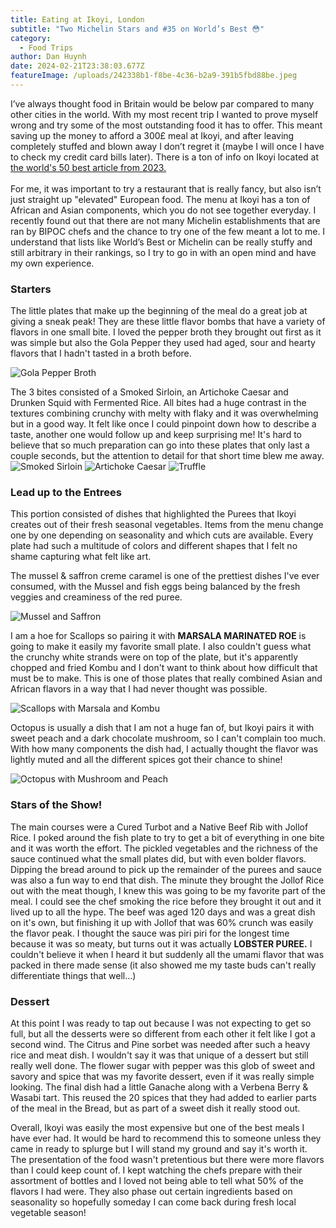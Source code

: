 ```yaml
---
title: Eating at Ikoyi, London
subtitle: "Two Michelin Stars and #35 on World’s Best 😳"
category:
  - Food Trips
author: Dan Huynh
date: 2024-02-21T23:38:03.677Z
featureImage: /uploads/242338b1-f8be-4c36-b2a9-391b5fbd88be.jpeg
---
```

I’ve always thought food in Britain would be below par compared to many other cities in the world. With my most recent trip I wanted to prove myself wrong and try some of the most outstanding food it has to offer. This meant saving up the money to afford a 300£ meal at Ikoyi, and after leaving completely stuffed and blown away I don’t regret it (maybe I will once I have to check my credit card bills later). There is a ton of info on Ikoyi located at [the world's 50 best article from 2023.](https://www.theworlds50best.com/the-list/31-40/ikoyi.html)\
\
For me, it was important to try a restaurant that is really fancy, but also isn’t just straight up "elevated" European food. The menu at Ikoyi has a ton of African and Asian components, which you do not see together everyday. I recently found out that there are not many Michelin establishments that are ran by BIPOC chefs and the chance to try one of the few meant a lot to me. I understand that lists like World’s Best or Michelin can be really stuffy and still arbitrary in their rankings, so I try to go in with an open mind and have my own experience.

### Starters

The little plates that make up the beginning of the meal do a great job at giving a sneak peak! They are these little flavor bombs that have a variety of flavors in one small bite. I loved the pepper broth they brought out first as it was simple but also the Gola Pepper they used had aged, sour and hearty flavors that I hadn't tasted in a broth before.

![Gola Pepper Broth](/uploads/ikoyi-1.jpeg)

The 3 bites consisted of a Smoked Sirloin, an Artichoke Caesar and Drunken Squid with Fermented Rice. All bites had a huge contrast in the textures combining crunchy with melty with flaky and it was overwhelming but in a good way. It felt like once I could pinpoint down how to describe a taste, another one would follow up and keep surprising me! It's hard to believe that so much preparation can go into these plates that only last a couple seconds, but the attention to detail for that short time blew me away. 
![Smoked Sirloin](/uploads/ikoyi-3.jpeg) 
![Artichoke Caesar](/uploads/ikoyi-2.jpeg) 
![Truffle](/uploads/ikoyi-4.jpeg)

### Lead up to the Entrees

This portion consisted of dishes that highlighted the Purees that Ikoyi creates out of their fresh seasonal vegetables. Items from the menu change one by one depending on seasonality and which cuts are available. Every plate had such a multitude of colors and different shapes that I felt no shame capturing what felt like art.

The mussel & saffron creme caramel is one of the prettiest dishes I've ever consumed, with the Mussel and fish eggs being balanced by the fresh veggies and creaminess of the red puree. 

![Mussel and Saffron](/uploads/ikoyi-5.jpeg)

I am a hoe for Scallops so pairing it with **MARSALA MARINATED ROE** is going to make it easily my favorite small plate. I also couldn't guess what the crunchy white strands were on top of the plate, but it's apparently chopped and fried Kombu and I don't want to think about how difficult that must be to make. This is one of those plates that really combined Asian and African flavors in a way that I had never thought was possible.

![Scallops with Marsala and Kombu](/uploads/ikoyi-6.jpeg)

Octopus is usually a dish that I am not a huge fan of, but Ikoyi pairs it with sweet peach and a dark chocolate mushroom, so I can't complain too much. With how many components the dish had, I actually thought the flavor was lightly muted and all the different spices got their chance to shine!

![Octopus with Mushroom and Peach](/uploads/ikoyi-7.jpeg)

### Stars of the Show!

The main courses were a Cured Turbot and a Native Beef Rib with Jollof Rice. I poked around the fish plate to try to get a bit of everything in one bite and it was worth the effort. The pickled vegetables and the richness of the sauce continued what the small plates did, but with even bolder flavors. Dipping the bread around to pick up the remainder of the purees and sauce was also a fun way to end that dish. The minute they brought the Jollof Rice out with the meat though, I knew this was going to be my favorite part of the meal. I could see the chef smoking the rice before they brought it out and it lived up to all the hype. The beef was aged 120 days and was a great dish on it's own, but finishing it up with Jollof that was 60% crunch was easily the flavor peak. I thought the sauce was piri piri for the longest time because it was so meaty, but turns out it was actually **LOBSTER PUREE.** I couldn't believe it when I heard it but suddenly all the umami flavor that was packed in there made sense (it also showed me my taste buds can't really differentiate things that well...) 

### Dessert

At this point I was ready to tap out because I was not expecting to get so full, but all the desserts were so different from each other it felt like I got a second wind. The Citrus and Pine sorbet was needed after such a heavy rice and meat dish. I wouldn't say it was that unique of a dessert but still really well done. The flower sugar with pepper was this glob of sweet and savory and spice that was my favorite dessert, even if it was really simple looking. The final dish had a little Ganache along with a Verbena Berry & Wasabi tart. This reused the 20 spices that they had added to earlier parts of the meal in the Bread, but as part of a sweet dish it really stood out.

Overall, Ikoyi was easily the most expensive but one of the best meals I have ever had. It would be hard to recommend this to someone unless they came in ready to splurge but I will stand my ground and say it's worth it. The presentation of the food wasn't pretentious but there were more flavors than I could keep count of. I kept watching the chefs prepare with their assortment of bottles and I loved not being able to tell what 50% of the flavors I had were. They also phase out certain ingredients based on seasonality so hopefully someday I can come back during fresh local vegetable season!